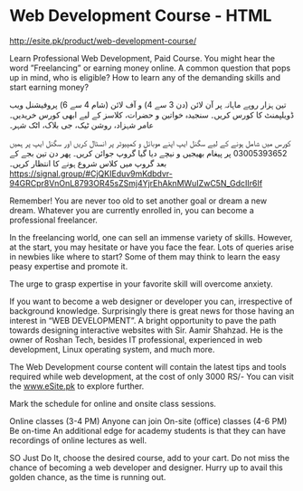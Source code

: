 # Web Development Course - HTML
http://esite.pk/product/web-development-course/

Learn Professional Web Development, Paid Course. You might hear the word ”Freelancing” or earning money online. A common question that pops up in mind, who is eligible? How to learn any of the demanding skills and start earning money?

تین ہزار روپے ماہانہ پر آن لائن (دن 3 سے 4) و آف لائن (شام 4 سے 6) پروفیشنل ویب ڈویلپمنٹ کا کورس کریں۔ سنجیدہ خواتین و حضرات، کلاسز کے لیے ابھی کورس خریدیں۔ عامر شہزاد، روشن ٹیک، جی بلاک، اٹک شہر۔

کورس میں شامل ہونے کے لیے سگنل ایپ اپنے موبائل و کمپیوٹر پر انسٹال کریں اور سگنل ایپ پر ہمیں 03005393652 پر پیغام بھیجیں و نیچے دیا گیا گروپ جوائن کریں۔ پھر دن تین بجے کے بعد گروپ میں کلاس شروع ہونے کا انتظار کریں۔
https://signal.group/#CjQKIEduv9mKdbdvr-94GRCpr8VnOnL8793OR45sZSmj4YjrEhAknMWuIZwC5N_GdcIIr6If

Remember! You are never too old to set another goal or dream a new dream. Whatever you are currently enrolled in, you can become a professional freelancer.
 
In the freelancing world, one can sell an immense variety of skills. However, at the start, you may hesitate or have you face the fear. Lots of queries arise in newbies like where to start? Some of them may think to learn the easy peasy expertise and promote it.

The urge to grasp expertise in your favorite skill will overcome anxiety.

If you want to become a web designer or developer you can, irrespective of background knowledge. Surprisingly there is great news for those having an interest in “WEB DEVELOPMENT”. A bright opportunity to pave the path towards designing interactive websites with Sir. Aamir Shahzad. He is the owner of Roshan Tech, besides IT professional, experienced in web development, Linux operating system, and much more.

The Web Development course content will contain the latest tips and tools required while web development, at the cost of only 3000 RS/- You can visit the www.eSite.pk to explore further.

Mark the schedule for online and onsite class sessions.

Online classes (3-4 PM) Anyone can join
On-site (office) classes (4-6 PM) Be on-time
An additional edge for academy students is that they can have recordings of online lectures as well.

SO Just Do It, choose the desired course, add to your cart. Do not miss the chance of becoming a web developer and designer. Hurry up to avail this golden chance, as the time is running out.